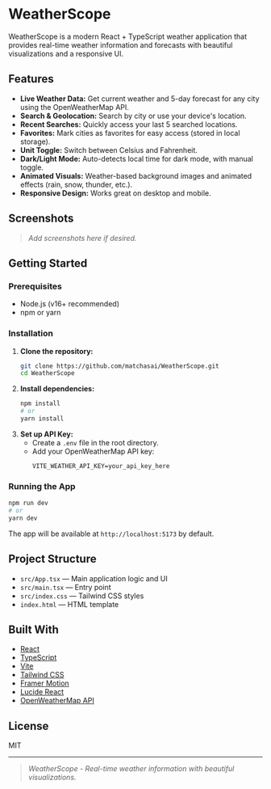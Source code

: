 # WeatherScope

WeatherScope is a modern React + TypeScript weather application that provides real-time weather information and forecasts with beautiful visualizations and a responsive UI.

## Features
- **Live Weather Data:** Get current weather and 5-day forecast for any city using the OpenWeatherMap API.
- **Search & Geolocation:** Search by city or use your device's location.
- **Recent Searches:** Quickly access your last 5 searched locations.
- **Favorites:** Mark cities as favorites for easy access (stored in local storage).
- **Unit Toggle:** Switch between Celsius and Fahrenheit.
- **Dark/Light Mode:** Auto-detects local time for dark mode, with manual toggle.
- **Animated Visuals:** Weather-based background images and animated effects (rain, snow, thunder, etc.).
- **Responsive Design:** Works great on desktop and mobile.

## Screenshots
> _Add screenshots here if desired._

## Getting Started

### Prerequisites
- Node.js (v16+ recommended)
- npm or yarn

### Installation
1. **Clone the repository:**
   ```sh
   git clone https://github.com/matchasai/WeatherScope.git
   cd WeatherScope
   ```
2. **Install dependencies:**
   ```sh
   npm install
   # or
   yarn install
   ```
3. **Set up API Key:**
   - Create a `.env` file in the root directory.
   - Add your OpenWeatherMap API key:
     ```env
     VITE_WEATHER_API_KEY=your_api_key_here
     ```

### Running the App
```sh
npm run dev
# or
yarn dev
```

The app will be available at `http://localhost:5173` by default.

## Project Structure
- `src/App.tsx` — Main application logic and UI
- `src/main.tsx` — Entry point
- `src/index.css` — Tailwind CSS styles
- `index.html` — HTML template

## Built With
- [React](https://react.dev/)
- [TypeScript](https://www.typescriptlang.org/)
- [Vite](https://vitejs.dev/)
- [Tailwind CSS](https://tailwindcss.com/)
- [Framer Motion](https://www.framer.com/motion/)
- [Lucide React](https://lucide.dev/)
- [OpenWeatherMap API](https://openweathermap.org/api)

## License
MIT

---

> _WeatherScope - Real-time weather information with beautiful visualizations._ 